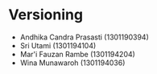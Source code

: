 # Versioning

- Andhika Candra Prasasti (1301190394)
- Sri Utami (1301194104)
- Mar'i Fauzan Rambe (1301194204)
- Wina Munawaroh (1301194036)
